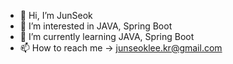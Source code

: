 - 👋 Hi, I’m JunSeok
- 👀 I’m interested in JAVA, Spring Boot
- 🌱 I’m currently learning JAVA, Spring Boot
- 📫 How to reach me -> junseoklee.kr@gmail.com

<!---
juniping/juniping is a ✨ special ✨ repository because its `README.md` (this file) appears on your GitHub profile.
You can click the Preview link to take a look at your changes.
--->
